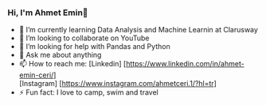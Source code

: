 ### Hi, I'm Ahmet Emin👋



- 🌱 I’m currently learning Data Analysis and Machine Learnin at Clarusway 
- 👯 I’m looking to collaborate on YouTube
- 🤔 I’m looking for help with Pandas and Python
- 💬 Ask me about anything
- 📫 How to reach me: [Linkedin] [https://www.linkedin.com/in/ahmet-emin-ceri/] <br>
                      [Instagram] [https://www.instagram.com/ahmetceri.1/?hl=tr] 
- ⚡ Fun fact: I love to camp, swim and travel

